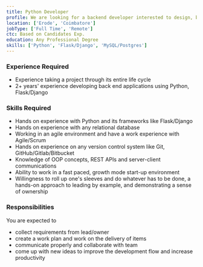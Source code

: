 ```yaml
---
title: Python Developer
profile: We are looking for a backend developer interested to design, build and maintain efficient, reusable, and reliable REST API with capacity to write quality code. Building a product is a highly collaborative effort, and as such, a strong team player with a commitment to perfection is required.
location: ['Erode', 'Coimbatore']
jobType: ['Full Time', 'Remote']
ctc: Based on Candidates Exp.
education: Any Professional Degree
skills: ['Python', 'Flask/Django', 'MySQL/Postgres']
---
```

### Experience Required
  - Experience taking a project through its entire life cycle
  - 2+ years' experience developing back end applications using Python, Flask/Django

### Skills Required
  - Hands on experience with Python and its frameworks like Flask/Django
  - Hands on experience with any relational database
  - Working in an agile environment and have a work experience with Agile/Scrum
  - Hands on experience on any version control system like Git, GitHub/Gitlab/Bitbucket
  - Knowledge of OOP concepts, REST APIs and server-client communications
  - Ability to work in a fast paced, growth mode start-up environment
  - Willingness to roll up one's sleeves and do whatever has to be done, a hands-on approach to leading by example, and demonstrating a sense of ownership

### Responsibilities
You are expected to 
  - collect requirements from lead/owner
  - create a work plan and work on the delivery of items
  - communicate properly and collaborate with team
  - come up with new ideas to improve the development flow and increase productivity
